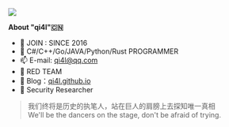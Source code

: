 <img src="https://raw.githubusercontent.com/qi4L/qi4L/master/qi4L.svg"/>

**About "qi4l"🇨🇳**

- 🌱 JOIN : SINCE 2016
- 🧠 C#/C++/Go/JAVA/Python/Rust PROGRAMMER
- 📫 E-mail: qi4l@qq.com
- 🌊 RED TEAM
- 🦜 Blog：[qi4l.github.io](https://qi4l.github.io/blog/)
- 🤿 Security Researcher

> 我们终将是历史的执笔人，站在巨人的肩膀上去探知唯一真相 <br>
> We'll be the dancers on the stage, don't be afraid of trying.  
